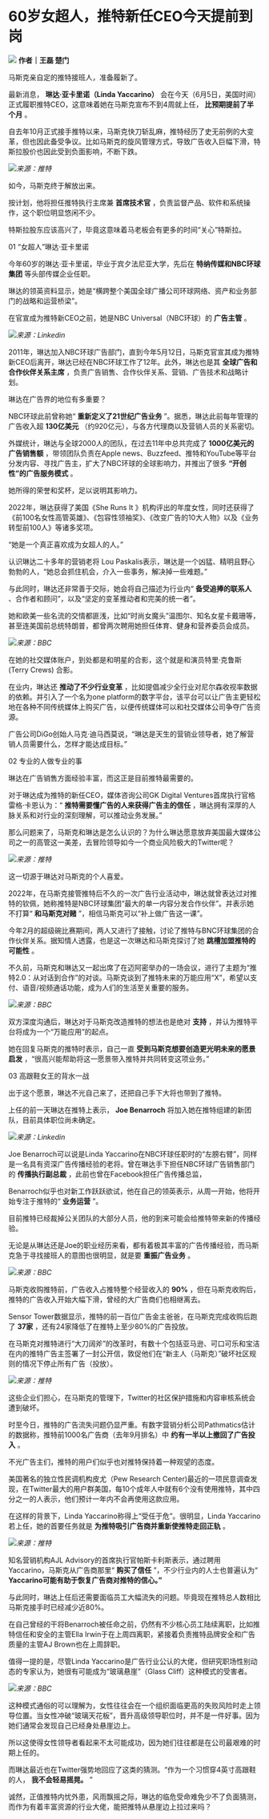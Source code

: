 

# 60岁女超人，推特新任CEO今天提前到岗

![](https://inews.gtimg.com/news_bt/OalSix41TEhH2gWHk__dhbXSS7MpusxSxc11c8EALCHPQAA/1000)
**作者｜王磊 楚门**

马斯克亲自定的推特接班人，准备履新了。

最新消息， **琳达·亚卡里诺（Linda Yaccarino）**
会在今天（6月5日，美国时间）正式履职推特CEO，这意味着她在马斯克宣布不到4周就上任， **比预期提前了半个月** 。

自去年10月正式接手推特以来，马斯克快刀斩乱麻，推特经历了史无前例的大变革，但也因此备受争议。比如马斯克的旋风管理方式，导致广告收入巨幅下滑，特斯拉股价也因此受到负面影响，不断下跌。

![](https://inews.gtimg.com/news_bt/OHdKS-2Nzb8j-Id68ynSl2fZPi5kb3gh7fippqV3r5qTAAA/1000)_来源：推特_

如今，马斯克终于解放出来。

按计划，他将担任推特执行主席兼 **首席技术官** ，负责监督产品、软件和系统操作，这个职位明显悠闲不少。

特斯拉股东应该高兴了，毕竟这意味着马老板会有更多的时间“关心”特斯拉。

01 “女超人”琳达·亚卡里诺

今年60岁的琳达·亚卡里诺，毕业于宾夕法尼亚大学，先后在 **特纳传媒和NBC环球集团** 等头部传媒企业任职。

琳达的领英资料显示，她是“横跨整个美国全球广播公司环球网络、资产和业务部门的战略和运营桥梁”。

在官宣成为推特新CEO之前，她是NBC Universal（NBC环球）的 **广告主管** 。

![](https://inews.gtimg.com/news_bt/OargYdqS8dwAYOlfwjgSgTsBAA1BrTkx7YRWKlUxwKix4AA/1000)_来源：Linkedin_

2011年，琳达加入NBC环球广告部门，直到今年5月12日，马斯克官宣其成为推特新CEO后离开，琳达已经在NBC环球工作了12年。此外，琳达也是其
**全球广告和合作伙伴关系主席** ，负责广告销售、合作伙伴关系、营销、广告技术和战略计划。

琳达在广告界的地位有多重要？

NBC环球此前曾称她“ **重新定义了21世纪广告业务** ”。据悉，琳达此前每年管理的广告收入超 **130亿美元**
（约920亿元），与各方代理商以及营销人员的关系密切。

外媒统计，琳达与全球2000人的团队，在过去11年中总共完成了 **1000亿美元的广告销售额** ，带领团队负责在Apple
news、Buzzfeed、推特和YouTube等平台分发内容、寻找广告主，扩大了NBC环球的全球影响力，并推出了很多 **“开创性”的广告服务模式** 。

她所得的荣誉和奖杯，足以说明其影响力。

2022年，琳达获得了美国《She Runs It
》机构评出的年度女性，同时还获得了《前100名女性高管英雄》、《包容性领袖奖》、《改变广告的10大人物》以及《业务转型前100人》等诸多奖项。

“她是一个真正喜欢成为女超人的人。”

认识琳达二十多年的营销老将 Lou Paskalis表示，琳达是一个凶猛、精明且野心勃勃的人，“她总会抓住机会，介入一些事务，解决掉一些难题。”

与此同时，琳达还非常善于交际，她会将自己描述为行业内“ **备受追捧的联系人** 、合作者和顾问”，以及“坚定的变革推动者和完美的统一者”。

她和欧美一些名流的交情都匪浅，比如“时尚女魔头”温图尔、知名女星卡戴珊等，甚至连美国前总统特朗普，都曾两次聘用她担任体育、健身和营养委员会成员。

![](https://inews.gtimg.com/news_bt/OOqZneHEWQZAek3xuX-lM8bp1Gr723DehlY5ODQmsYiLAAA/1000)_来源：BBC_

在她的社交媒体账户，到处都是和明星的合影，这个就是和演员特里·克鲁斯 (Terry Crews) 合影。

在业内，琳达还 **推动了不少行业变革** ，比如提倡减少全行业对尼尔森收视率数据的依赖。并引入了一个名为one
platform的数字平台，该平台可以让广告主更轻松地在各种不同传统媒体上购买广告，以便传统媒体可以和社交媒体公司争夺广告资源。

广告公司DiGo创始人马克·迪马西莫说，“琳达是天生的营销业领导者，她了解营销人员需要什么，怎样才能达成目标。”

02 专业的人做专业的事

琳达在广告销售方面经验丰富，而这正是目前推特最需要的。

对于琳达成为推特的新任CEO，媒体咨询公司GK Digital Ventures首席执行官格雷格·卡恩认为：“ **推特需要懂广告的人来获得广告主的信任**
，琳达拥有深厚的人脉关系和对行业的深刻理解，可以推动业务发展。”

那么问题来了，马斯克和琳达是怎么认识的？为什么琳达愿意放弃美国最大媒体公司之一的高管这一美差，去冒险领导如今一个商业风险极大的Twitter呢？

![](https://inews.gtimg.com/news_bt/O5Vu45FqfdkNfryq07A4IEfaSa8Ve3OIihSKnAsaqdGqAAA/1000)_来源：推特_

这一切源于琳达对马斯克的个人喜爱。

2022年，在马斯克接管推特后不久的一次广告行业活动中，琳达就曾表达过对推特的钦佩，她称推特是NBC环球集团“最大的单一内容分发合作伙伴”。并表示她不打算“
**和马斯克对赌** ”，相信马斯克可以“补上做广告这一课”。

今年2月的超级碗比赛期间，两人又进行了接触，讨论了推特与BNC环球集团的合作伙伴关系。据知情人透露，也是这一次琳达和马斯克探讨了她
**跳槽加盟推特的可能性** 。

不久前，马斯克和琳达又一起出席了在迈阿密举办的一场会议，进行了主题为“推特2.0：从对话到合作”的对谈。马斯克谈到了推特未来的万能应用“X”，希望以支付、语音/视频通话功能，成为人们的生活至关重要的服务。

![](https://inews.gtimg.com/news_bt/OE30yEA-GO3ZdJwTFyTn4wl8QOp2hN1v5XyfrGY-OQvf4AA/1000)_来源：BBC_

双方深度沟通后，琳达对于马斯克改造推特的想法也是绝对 **支持** ，并认为推特平台将成为一个“万能应用”的起点。

她在回复马斯克的推特时表示，自己一直 **受到马斯克想要创造更光明未来的愿景启发** ，“很高兴能帮助将这一愿景带入推特并共同转变这项业务。”

03 高跟鞋女王的背水一战

出于这个愿景，琳达不光自己来了，还把自己手下大将也带到了推特。

上任的前一天琳达在推特上表示， **Joe Benarroch** 将加入她在推特组建的新团队，目前具体职位尚未确定。

![](https://inews.gtimg.com/news_bt/OrX4UhrW6BymykZ0x9Z4vfcALzUkwyjvJHZbqFym_-oycAA/1000)_来源：Linkedin_

Joe Benarroch可以说是Linda
Yaccarino在NBC环球任职时的“左膀右臂”，同样是一名具有资深广告传播经验的老将。曾在琳达手下担任NBC环球广告销售部门的 **传播执行副总裁**
，此前也曾在Facebook担任广告传播总监，

Benarroch似乎也对新工作跃跃欲试，他在自己的领英表示，从周一开始，他将开始专注于推特的“ **业务运营** ”。

目前推特已经裁掉公关团队的大部分人员，他的到来可能会给推特带来新的传播经验。

无论是从琳达还是Joe的职业经历来看，都有着极其丰富的广告传播经验，而马斯克急于寻找接班人的意图也很明显，就是要 **重振广告业务** 。

![](https://inews.gtimg.com/news_bt/OwQ3ynIqrHcsS-sNRY60ausnrpdpanrmzQgK0Q4OXkzWkAA/1000)_来源：BBC_

马斯克收购推特前，广告收入占推特整个经营收入的 **90%** ，但在马斯克收购后，推特的广告收入开始大幅下滑，曾经的大广告商们也相继离去。

Sensor Tower数据显示，推特的前一百位广告金主爸爸，在马斯克完成收购后跑了 **37家** ，还有24家降低了在推特上至少80%的广告投放。

在马斯克对推特进行“大刀阔斧”的改革时，有数十个包括亚马逊、可口可乐和宝洁在内的推特广告主签署了一封公开信，敦促他们在“新主人（马斯克）”破坏社区规则的情况下停止所有广告（投放）。

![](https://inews.gtimg.com/news_bt/Own0eqMa4297WaKPcuoP9MZoXid0MilJPV2a_Xtwn_jc0AA/1000)_来源：推特_

这些企业们担心，在马斯克的管理下，Twitter的社区保护措施和内容审核系统会遭到破坏。

时至今日，推特的广告流失问题仍显严重。有数字营销分析公司Pathmatics估计的数据称，推特前1000名广告商（去年9月排名）中
**约有一半以上撤回了广告投入** 。

不光广告主们，推特的用户们似乎也对推特保持着一种观望的态度。

美国著名的独立性民调机构皮尤（Pew Research
Center)最近的一项民意调查发现，在Twitter最大的用户群美国，每10个成年人中就有6个没有使用推特，其中四分之一的人表示，他们预计一年内不会再使用这款应用。

在这样的背景下，Linda Yaccarino称得上“受任于危”。很明显，Linda Yaccarino若上任，她的首要任务就是
**为推特吸引广告商并重新使推特走回正轨** 。

![](https://inews.gtimg.com/news_bt/OMbDN9d0IP-O71NGZY2PTF34YTXPoKmc6DfMPQBkb3LHcAA/1000)_来源：推特_

知名营销机构AJL Advisory的首席执行官帕斯卡利斯表示，通过聘用Yaccarino，马斯克从广告商那里“ **购买了信任**
”，不少行业内的人士也普遍认为“ **Yaccarino可能有助于恢复广告商对推特的信心。”**

与此同时，琳达上任后还需要面临员工大幅流失的问题。毕竟现在推特总人数相比马斯克接手时已经减少近80%。

在自己曾经的干将Benarroch被任命之前，仍然有不少核心员工陆续离职，比如推特信任和安全的主管Ella
Irwin于在上周四离职，紧接着负责推特品牌安全和广告质量的主管AJ Brown也在上周辞职。

值得一提的是，尽管Linda Yaccarino是广告行业公认的大佬，但研究职场性别动态的专家认为，她很有可能成为“玻璃悬崖”（Glass
Cliff）这种模式的受害者。

![](https://inews.gtimg.com/news_bt/OxEUBMjqx8SFnNcOpopV692bOn2TxmzxwzwfIfezA_Q3QAA/1000)_来源：BBC_

这种模式通俗的可以理解为，女性往往会在一个组织面临更高的失败风险时走上领导位置。当女性冲破“玻璃天花板”，晋升高级领导职位时，并不是一件好事。因为她们通常会发现自己已经身处悬崖边上。

所以这使得女性领导者看起来不太可能成功，因为她们往往都是在公司最艰难的时期上任的。

而琳达最近也在Twitter强势地回应了这类的猜测。“作为一个习惯穿4英寸高跟鞋的人， **我不会轻易摇晃。** ”

诚然，正值推特内忧外患，风雨飘摇之际，琳达的临危受命难免少不了负面猜测，而作为有着丰富资源的行业大佬，能把推特从悬崖边上拉过来吗？

